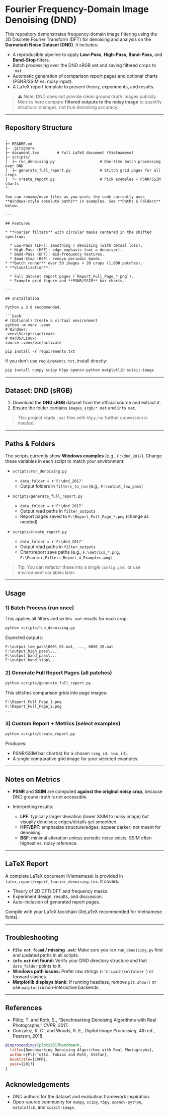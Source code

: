 # Fourier Frequency-Domain Image Denoising (DND)

This repository demonstrates frequency-domain image filtering using the 2D Discrete Fourier Transform (DFT) for denoising and analysis on the **Darmstadt Noise Dataset (DND)**.
It includes:

* A reproducible pipeline to apply **Low-Pass**, **High-Pass**, **Band-Pass**, and **Band-Stop** filters.
* Batch processing over the DND sRGB set and saving filtered crops to `.mat`.
* Automatic generation of comparison report pages and optional charts (PSNR/SSIM vs. noisy input).
* A LaTeX report template to present theory, experiments, and results.

> ⚠️ Note: DND does not provide clean ground-truth images publicly. Metrics here compare **filtered outputs to the noisy image** to quantify structural changes, not true denoising accuracy.

---

## Repository Structure

```
.
├─ README.md
├─ .gitignore
├─ document.tex        # Full LaTeX document (Vietnamese)
├─ scripts/
│  ├─ run_denoising.py                    # One-time batch processing over DND
│  ├─ generate_full_report.py             # Stitch grid pages for all crops
│  └─ create_report.py                    # Pick examples + PSNR/SSIM charts
└─                

You can rename/move files as you wish; the code currently uses **Windows-style absolute paths** in examples. See **Paths & Folders** below.

---

## Features

* **Fourier filters** with circular masks centered in the shifted spectrum:

  * Low-Pass (LPF): smoothing / denoising (with detail loss).
  * High-Pass (HPF): edge emphasis (not a denoiser).
  * Band-Pass (BPF): mid-frequency textures.
  * Band-Stop (BSF): remove periodic bands.
* **Batch runner** over 50 images × 20 crops (1,000 patches).
* **Visualization**:

  * Full dataset report pages (`Report_Full_Page_*.png`).
  * Example grid figure and **PSNR/SSIM** bar charts.

---

## Installation

Python ≥ 3.9 recommended.

```bash
# (Optional) Create a virtual environment
python -m venv .venv
# Windows:
.venv\Scripts\activate
# macOS/Linux:
source .venv/bin/activate

pip install -r requirements.txt
```

If you don’t use `requirements.txt`, install directly:

```bash
pip install numpy scipy h5py opencv-python matplotlib scikit-image
```

---

## Dataset: DND (sRGB)

1. Download the **DND sRGB** dataset from the official source and extract it.
2. Ensure the folder contains `images_srgb/*.mat` and `info.mat`.

> This project reads `.mat` files with `h5py`; no further conversion is needed.

---

## Paths & Folders

The scripts currently show **Windows examples** (e.g., `F:\dnd_2017`).
Change these variables in each script to match your environment:

* `scripts/run_denoising.py`

  * `data_folder = r'F:\dnd_2017'`
  * Output folders in `filters_to_run` (e.g., `F:\output_low_pass`)

* `scripts/generate_full_report.py`

  * `data_folder = r'F:\dnd_2017'`
  * Output read paths in `filter_outputs`
  * Report pages saved to `F:\Report_Full_Page_*.png` (change as needed)

* `scripts/create_report.py`

  * `data_folder = r'F:\dnd_2017'`
  * Output read paths in `filter_outputs`
  * Chart/report save paths (e.g., `F:\metrics_*.png`, `F:\Fourier_Filters_Report_4_Examples.png`)

> Tip: You can refactor these into a single `config.yaml` or use environment variables later.

---

## Usage

### 1) Batch Process (run once)

This applies all filters and writes `.mat` results for each crop.

```bash
python scripts/run_denoising.py
```

Expected outputs:

```
F:\output_low_pass\0001_01.mat, ..., 0050_20.mat
F:\output_high_pass\...
F:\output_band_pass\...
F:\output_band_stop\...
```

### 2) Generate Full Report Pages (all patches)

```bash
python scripts/generate_full_report.py
```

This stitches comparison grids into page images:

```
F:\Report_Full_Page_1.png
F:\Report_Full_Page_2.png
...
```

### 3) Custom Report + Metrics (select examples)

```bash
python scripts/create_report.py
```

Produces:

* PSNR/SSIM bar chart(s) for a chosen `(img_id, box_id)`.
* A single comparative grid image for your selected examples.

---

## Notes on Metrics

* **PSNR** and **SSIM** are computed **against the original noisy crop**, because DND ground-truth is not accessible.
* Interpreting results:

  * **LPF**: typically larger deviation (lower SSIM to noisy image) but visually denoises; edges/details get smoothed.
  * **HPF/BPF**: emphasize structure/edges; appear darker; not meant for denoising.
  * **BSF**: minimal alteration unless periodic noise exists; SSIM often highest vs. noisy reference.

---

## LaTeX Report

A complete LaTeX document (Vietnamese) is provided in `latex_report/report_fourier_denoising.tex`.
It covers:

* Theory of 2D DFT/IDFT and frequency masks.
* Experiment design, results, and discussion.
* Auto-inclusion of generated report pages.

Compile with your LaTeX toolchain (XeLaTeX recommended for Vietnamese fonts).

---

## Troubleshooting

* **`File not found` / missing `.mat`:** Make sure you ran `run_denoising.py` first and updated paths in all scripts.
* **`info.mat` not found:** Verify your DND directory structure and that `data_folder` points to it.
* **Windows path issues:** Prefer raw strings (`r'C:\path\to\folder'`) or forward slashes.
* **Matplotlib displays blank:** If running headless, remove `plt.show()` or use `matplotlib` non-interactive backends.

---

## References

* Plötz, T. and Roth, S., “Benchmarking Denoising Algorithms with Real Photographs,” *CVPR*, 2017.
* Gonzalez, R. C., and Woods, R. E., *Digital Image Processing*, 4th ed., Pearson, 2018.

```bibtex
@inproceedings{plotz2017benchmark,
  title={Benchmarking Denoising Algorithms with Real Photographs},
  author={Pl{\"o}tz, Tobias and Roth, Stefan},
  booktitle={CVPR},
  year={2017}
}
```

## Acknowledgements

* DND authors for the dataset and evaluation framework inspiration.
* Open-source community for `numpy`, `scipy`, `h5py`, `opencv-python`, `matplotlib`, and `scikit-image`.
